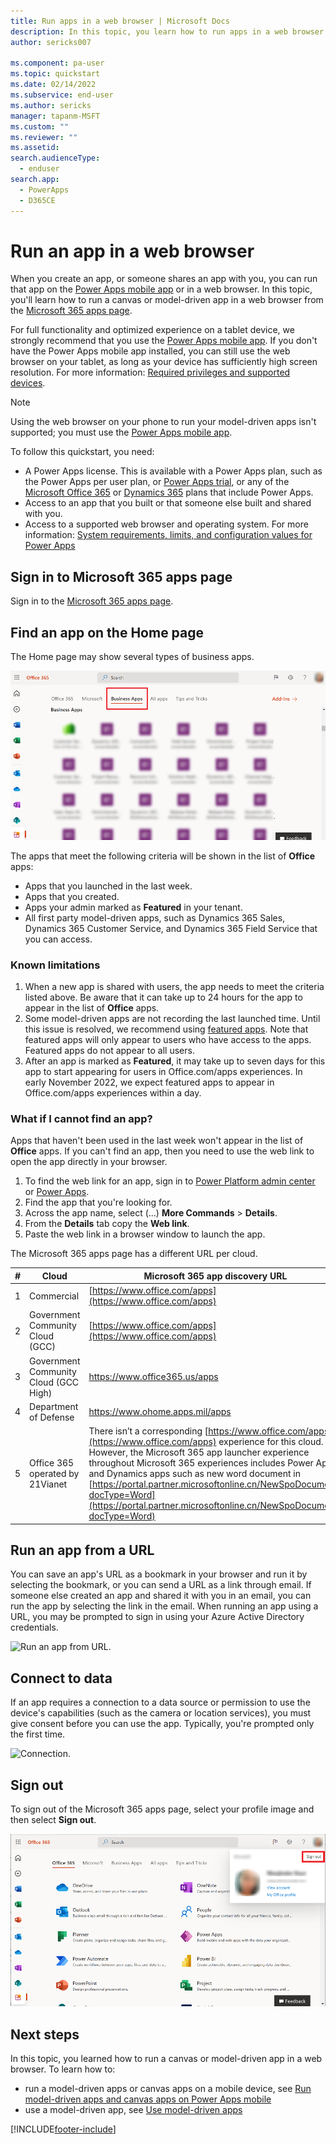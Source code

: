 ```yaml
---
title: Run apps in a web browser | Microsoft Docs
description: In this topic, you learn how to run apps in a web browser
author: sericks007

ms.component: pa-user
ms.topic: quickstart
ms.date: 02/14/2022
ms.subservice: end-user
ms.author: sericks
manager: tapanm-MSFT
ms.custom: ""
ms.reviewer: ""
ms.assetid: 
search.audienceType: 
  - enduser
search.app: 
  - PowerApps
  - D365CE
---
```


# Run an app in a web browser

When you create an app, or someone shares an app with you, you can run that app on the [Power Apps mobile app](../mobile/run-powerapps-on-mobile.md) or in a web browser. In this topic, you'll learn how to run a canvas or model-driven app in a web browser from the [Microsoft 365 apps page](https://www.office.com/apps?auth=2).

For full functionality and optimized experience on a tablet device, we strongly recommend that you use the [Power Apps mobile app](../mobile/run-powerapps-on-mobile.md). If you don't have the Power Apps mobile app installed, you can still use the web browser on your tablet, as long as your device has sufficiently high screen resolution. For more information: [Required privileges and supported devices](../mobile/run-powerapps-on-mobile.md#required-privileges-and-supported-devices).

> [!NOTE]
> Using the web browser on your phone to run your model-driven apps isn't supported; you must use the [Power Apps mobile app](../mobile/run-powerapps-on-mobile.md).

To follow this quickstart, you need:
- A Power Apps license. This is available with a Power Apps plan, such as the Power Apps per user plan, or [Power Apps trial](../maker/signup-for-powerapps.md), or any of the [Microsoft Office 365](https://signup.microsoft.com/Signup?OfferId=467eab54-127b-42d3-b046-3844b860bebf&dl=O365_BUSINESS_PREMIUM&ali=1) or [Dynamics 365](https://dynamics.microsoft.com/pricing/) plans that include Power Apps.
- Access to an app that you built or that someone else built and shared with you.
- Access to a supported web browser and operating system. For more information: [System requirements, limits, and configuration values for Power Apps](../maker/canvas-apps/limits-and-config.md)


## Sign in to Microsoft 365 apps page
Sign in to the [Microsoft 365 apps page](https://www.office.com/apps?auth=2).

## Find an app on the Home page
The Home page may show several types of business apps. 

![Busines Apps.](media/bussinessapps.png)

The apps that meet the following criteria will be shown in the list of **Office** apps:

- Apps that you launched in the last week.
- Apps that you created. 
- Apps your admin marked as **Featured** in your tenant.
- All first party model-driven apps, such as Dynamics 365 Sales, Dynamics 365 Customer Service, and Dynamics 365 Field Service that you can access.

### Known limitations
1. When a new app is shared with users, the app needs to meet the criteria listed above. Be aware that it can take up to 24 hours for the app to appear in the list of **Office** apps.
2. Some model-driven apps are not recording the last launched time. Until this issue is resolved, we recommend using [featured apps](/powershell/module/microsoft.powerapps.administration.powershell/set-adminpowerappasfeatured?view=pa-ps-latest). Note that featured apps will only appear to users who have access to the apps. Featured apps do not appear to all users.   
3. After an app is marked as **Featured**, it may take up to seven days for this app to start appearing for users in Office.com/apps experiences. In early November 2022, we expect featured apps to appear in Office.com/apps experiences within a day.

### What if I cannot find an app?

Apps that haven't been used in the last week won't appear in the list of **Office** apps. If you can't find an app, then you need to use the web link to open the app directly in your browser.

1. To find the web link for an app, sign in to [Power Platform admin center](https://admin.powerplatform.microsoft.com) or [Power Apps](https://make.powerapps.com).
2. Find the app that you're looking for.
3. Across the app name, select (...) **More Commands** > **Details**.
4. From the **Details** tab copy the **Web link**.
5. Paste the web link in a browser window to launch the app.

The Microsoft 365 apps page has a different URL per cloud. 


|  **#**        | Cloud         |  Microsoft   365 app discovery URL |
| ------------- | ------------- | ------------- 
| 1             | Commercial    | [https://www.office.com/apps](https://www.office.com/apps)                |
| 2             | Government Community Cloud (GCC) | [https://www.office.com/apps](https://www.office.com/apps) |
| 3             | Government Community Cloud (GCC High)  | [https://www.office365.us/apps ](https://www.office365.us/apps)   |
| 4             | Department of Defense  | [https://www.ohome.apps.mil/apps ](https://www.ohome.apps.mil/apps ) |
| 5             | Office 365 operated by 21Vianet  | There isn’t a corresponding [https://www.office.com/apps](https://www.office.com/apps)   experience for this cloud. However, the Microsoft 365 app launcher experience   throughout Microsoft 365 experiences includes Power Apps and Dynamics apps such as new word document in [https://portal.partner.microsoftonline.cn/NewSpoDocument?docType=Word](https://portal.partner.microsoftonline.cn/NewSpoDocument?docType=Word)   |


## Run an app from a URL
You can save an app's URL as a bookmark in your browser and run it by selecting the bookmark, or you can send a URL as a link through email. If someone else created an app and shared it with you in an email, you can run the app by selecting the link in the email. When running an app using a URL, you may be prompted to sign in using your Azure Active Directory credentials.

![Run an app from URL.](./media/run-app-browser/web-login.png)

## Connect to data
If an app requires a connection to a data source or permission to use the device's capabilities (such as the camera or location services), you must give consent before you can use the app. Typically, you're prompted only the first time.

![Connection.](./media/run-app-browser/app-connection.png)

## Sign out
To sign out of the Microsoft 365 apps page, select your profile image and then select **Sign out**.


![Sign out.](media/bussinessapps-2.png)

## Next steps
In this topic, you learned how to run a canvas or model-driven app in a web browser. To learn how to:
- run a model-driven apps or canvas apps on a mobile device, see [Run model-driven apps and canvas apps on Power Apps mobile](../mobile/run-powerapps-on-mobile.md)
- use a model-driven app, see [Use model-driven apps](use-model-driven-apps.md)



[!INCLUDE[footer-include](../includes/footer-banner.md)]
